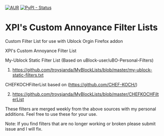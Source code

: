 [![AUR](https://img.shields.io/aur/license/yaourt.svg?style=plastic)](https://github.com/troysjanda/MyBlockLists)
[![PyPI - Status](https://img.shields.io/pypi/status/Django.svg?style=plastic)](https://github.com/troysjanda/MyBlockLists)

# XPI's Custom Annoyance Filter Lists
Custom Filter List for use with Ublock Orgin Firefox addon

XPI's Custom Annoyance Filter List 

My-Ublock Static Filter List (Based on uBlock-user/uBO-Personal-Filters)
 
1) https://github.com/troysjanda/MyBlockLists/blob/master/my-ublock-static-filters.txt

CHEFKOCHFilterList based on (https://github.com/CHEF-KOCH/)

2) https://github.com/troysjanda/MyBlockLists/blob/master/CHEFKOCHFilterList

These filters are merged weekly from the above sources with my personal additions. Feel free to use these for your use.

Note: If you find filters that are no longer working or broken please submit issue and I will fix.
